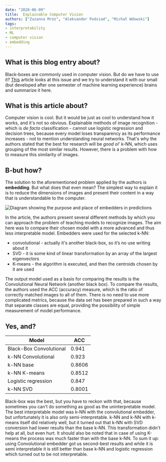 ```yaml
---
date: "2020-06-09"
title:  Explainable Computer Vision 
authors: ["Zuzanna Mróz", "Aleksander Podsiad", "Michał Wdowski"]
tags:
- interpretability
- ML
- computer vision
- embedding
---
```


## What is this blog entry about?

Black-boxes are commonly used in computer vision. But do we have to use it? [This](https://mini-pw.github.io/2020L-WB-Book/explainable-computer-vision-with-embedding-and-k-nn-classifier.html) article looks at this issue and we try to understand it with our small (but developed after one semester of machine learning experience) brains and summarize it here.


## What is this article about?

Computer vision is cool. But it would be just as cool to understand how it works, and it's not so obvious. Explainable methods of image recognition - which is *de facto* classification - cannot use logistic regression and decision trees, because every model loses transparency as its performance increases - not to mention understanding neural networks. That's why the authors stated that the best for research will be *good ol’* k-NN, which uses grouping of the most similar results. However, there is a problem with how to measure this similarity of images.


## B-but how?

The solution to the aforementioned problem applied by the authors is **embedding**. But what does that even mean? The simplest way to explain it is to reduce the dimensions of images and present their content in a way that is understandable to the computer.

![Diagram showing the purpose and place of embedders in predictions](/2020L-WB-Blog/2020-06-09-explainable-computer-vision/picrel1.png)

In the article, the authors present several different methods by which you can approach the problem of teaching models to recognize images. The aim here was to compare their chosen model with a more advanced and thus less interpretable model. Embedders were used for the selected k-NN:

* convolutional - actually it's another black-box, so  it’s no use writing about it
* SVD - it is some kind of linear transformation by an array of the largest eigenvectors
* K-means - the algorithm is executed, and then the centroids chosen by it are used

The output model used as a basis for comparing the results is the Convolutional Neural Network (another black box).
To compare the results, the authors used the ACC (accuracy) measure, which is the ratio of correctly matched images to all of them. There is no need to use more complicated metrics, because the data set has been prepared in such a way that separate classes are equal, providing the possibility of simple measurement of model performance.

## Yes, and?

| Model | ACC | 
| --------|----------|
| Black-Box Convolutional |  0.941 | 
| k-NN Convolutional | 0.923 |
| k-NN base | 0.8606 |
| k-NN K-means | 0.8512 |
| Logistic regression | 0.847 |
| k-NN SVD | 0.8001 |

Black-box was the best, but you have to reckon with that, because sometimes you can't do something as good as the uninterpretable model. The best interpretable model was k-NN with the convolutional embedder, but unfortunately it is also only semi-interpretable. k-NN and k-NN with k-means itself did relatively well, but it turned out that k-NN with SVD conversion had lower results than the base k-NN. This transformation didn't help at all, but even hurt. It should also be noted that in case of using K-means the process was much faster than with the base k-NN. To sum it up: using Convolutional embedder got us second-best results and while it is semi interpretable it is still better than base k-NN and logistic regression which turned out to be not interpretable.

